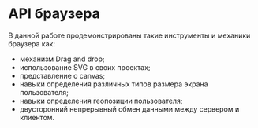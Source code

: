 # API браузера

В данной работе продемонстрированы такие инструменты и механики браузера как:
- механизм Drag and drop;
- использование SVG в своих проектах;
- представление о canvas;
- навыки определения различных типов размера экрана пользователя;
- навыки определения геопозиции пользователя;
- двусторонний непрерывный обмен данными между сервером и клиентом.
